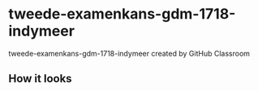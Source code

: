 # tweede-examenkans-gdm-1718-indymeer
tweede-examenkans-gdm-1718-indymeer created by GitHub Classroom

## How it looks
